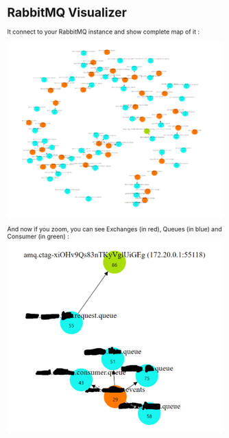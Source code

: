 # RabbitMQ Visualizer

It connect to your RabbitMQ instance and show complete map of it :

![Complete map of you RabbitMQ instance](./doc/flouted.png)

And now if you zoom, you can see Exchanges (in red), Queues (in blue) and Consumer (in green)  :
![Complete map of you RabbitMQ instance](./doc/scratched.png)
